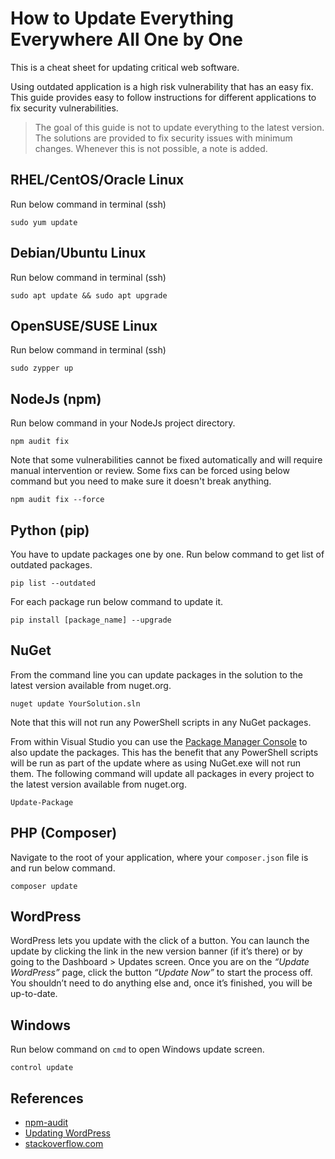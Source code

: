 # How to Update Everything Everywhere All One by One
This is a cheat sheet for updating critical web software.

Using outdated application is a high risk vulnerability that has an easy fix. This guide provides easy to follow instructions for different applications to fix security vulnerabilities.

> The goal of this guide is not to update everything to the latest version. The solutions are provided to fix security issues with minimum changes. Whenever this is not possible, a note is added.

## RHEL/CentOS/Oracle Linux
Run below command in terminal (ssh)
```
sudo yum update
```

## Debian/Ubuntu Linux
Run below command in terminal (ssh)
```
sudo apt update && sudo apt upgrade
```

## OpenSUSE/SUSE Linux
Run below command in terminal (ssh)
```
sudo zypper up
```

## NodeJs (npm)
Run below command in your NodeJs project directory.
```
npm audit fix
```

Note that some vulnerabilities cannot be fixed automatically and will require manual intervention or review.
Some fixs can be forced using below command but you need to make sure it doesn't break anything.
```
npm audit fix --force
```

## Python (pip)
You have to update packages one by one. Run below command to get list of outdated packages.
```
pip list --outdated
```
For each package run below command to update it.
```
pip install [package_name] --upgrade
```

## NuGet
From the command line you can update packages in the solution to the latest version available from nuget.org.
```
nuget update YourSolution.sln
```

Note that this will not run any PowerShell scripts in any NuGet packages.

From within Visual Studio you can use the [Package Manager Console](http://docs.nuget.org/docs/reference/package-manager-console-powershell-reference) to also update the packages. This has the benefit that any PowerShell scripts will be run as part of the update where as using NuGet.exe will not run them. The following command will update all packages in every project to the latest version available from nuget.org.
```
Update-Package
```

## PHP (Composer)
Navigate to the root of your application, where your `composer.json` file is and run below command.
```
composer update
```

## WordPress
WordPress lets you update with the click of a button.  You can launch the update by clicking the link in the new version banner (if it’s there) or by going to the Dashboard > Updates screen. Once you are on the *“Update WordPress”* page, click the button *“Update Now”* to start the process off. You shouldn’t need to do anything else and, once it’s finished, you will be up-to-date.

## Windows
Run below command on `cmd` to open Windows update screen.
```
control update
```

## References
- [npm-audit](https://docs.npmjs.com/cli/v8/commands/npm-audit)
- [Updating WordPress](https://wordpress.org/support/article/updating-wordpress/)
- [stackoverflow.com](https://stackoverflow.com/a/6882750)
